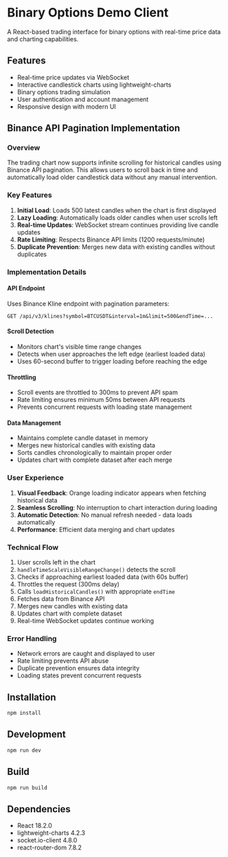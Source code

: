 # Binary Options Demo Client

A React-based trading interface for binary options with real-time price data and charting capabilities.

## Features

- Real-time price updates via WebSocket
- Interactive candlestick charts using lightweight-charts
- Binary options trading simulation
- User authentication and account management
- Responsive design with modern UI

## Binance API Pagination Implementation

### Overview

The trading chart now supports infinite scrolling for historical candles using Binance API pagination. This allows users to scroll back in time and automatically load older candlestick data without any manual intervention.

### Key Features

1. **Initial Load**: Loads 500 latest candles when the chart is first displayed
2. **Lazy Loading**: Automatically loads older candles when user scrolls left
3. **Real-time Updates**: WebSocket stream continues providing live candle updates
4. **Rate Limiting**: Respects Binance API limits (1200 requests/minute)
5. **Duplicate Prevention**: Merges new data with existing candles without duplicates

### Implementation Details

#### API Endpoint
Uses Binance Kline endpoint with pagination parameters:
```
GET /api/v3/klines?symbol=BTCUSDT&interval=1m&limit=500&endTime=...
```

#### Scroll Detection
- Monitors chart's visible time range changes
- Detects when user approaches the left edge (earliest loaded data)
- Uses 60-second buffer to trigger loading before reaching the edge

#### Throttling
- Scroll events are throttled to 300ms to prevent API spam
- Rate limiting ensures minimum 50ms between API requests
- Prevents concurrent requests with loading state management

#### Data Management
- Maintains complete candle dataset in memory
- Merges new historical candles with existing data
- Sorts candles chronologically to maintain proper order
- Updates chart with complete dataset after each merge

### User Experience

1. **Visual Feedback**: Orange loading indicator appears when fetching historical data
2. **Seamless Scrolling**: No interruption to chart interaction during loading
3. **Automatic Detection**: No manual refresh needed - data loads automatically
4. **Performance**: Efficient data merging and chart updates

### Technical Flow

1. User scrolls left in the chart
2. `handleTimeScaleVisibleRangeChange()` detects the scroll
3. Checks if approaching earliest loaded data (with 60s buffer)
4. Throttles the request (300ms delay)
5. Calls `loadHistoricalCandles()` with appropriate `endTime`
6. Fetches data from Binance API
7. Merges new candles with existing data
8. Updates chart with complete dataset
9. Real-time WebSocket updates continue working

### Error Handling

- Network errors are caught and displayed to user
- Rate limiting prevents API abuse
- Duplicate prevention ensures data integrity
- Loading states prevent concurrent requests

## Installation

```bash
npm install
```

## Development

```bash
npm run dev
```

## Build

```bash
npm run build
```

## Dependencies

- React 18.2.0
- lightweight-charts 4.2.3
- socket.io-client 4.8.0
- react-router-dom 7.8.2
